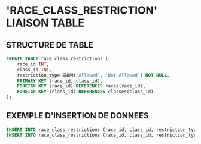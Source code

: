 # 'RACE_CLASS_RESTRICTION' LIAISON TABLE

## STRUCTURE DE TABLE

```sql
CREATE TABLE race_class_restrictions (
    race_id INT,
    class_id INT,
    restriction_type ENUM('Allowed', 'Not Allowed') NOT NULL,
    PRIMARY KEY (race_id, class_id),
    FOREIGN KEY (race_id) REFERENCES races(race_id),
    FOREIGN KEY (class_id) REFERENCES classes(class_id)
);
```

## EXEMPLE D'INSERTION DE DONNEES

```sql
INSERT INTO race_class_restrictions (race_id, class_id, restriction_type) VALUES (1, 1, 'Allowed'); -- Race 1 peut choisir la classe 1
INSERT INTO race_class_restrictions (race_id, class_id, restriction_type) VALUES (1, 2, 'Not Allowed'); -- Race 1 ne peut pas choisir la classe 2
```
